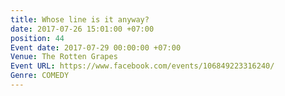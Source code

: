 ```yaml
---
title: Whose line is it anyway?
date: 2017-07-26 15:01:00 +07:00
position: 44
Event date: 2017-07-29 00:00:00 +07:00
Venue: The Rotten Grapes
Event URL: https://www.facebook.com/events/106849223316240/
Genre: COMEDY
---
```


